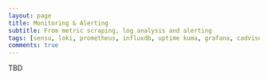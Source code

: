 ```yaml
---
layout: page
title: Monitoring & Alerting
subtitle: From metric scraping, log analysis and alerting
tags: [sensu, loki, prometheus, influxdb, uptime kuma, grafana, cadvisor, node exporter, pagerduty]
comments: true
---
```

TBD